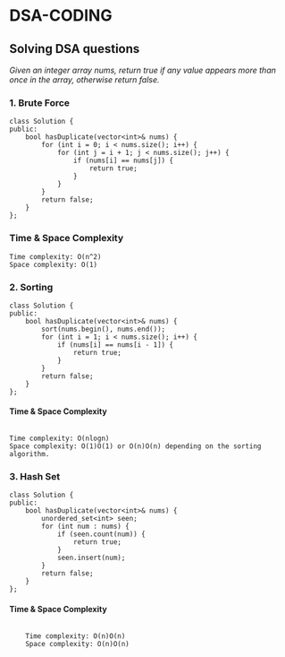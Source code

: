 # DSA-CODING
## Solving DSA questions
*Given an integer array nums, return true if any value appears more than once in the array, otherwise return false.*
### 1. Brute Force
```
class Solution {
public:
    bool hasDuplicate(vector<int>& nums) {
        for (int i = 0; i < nums.size(); i++) {
            for (int j = i + 1; j < nums.size(); j++) {
                if (nums[i] == nums[j]) {
                    return true;
                }
            }
        }
        return false;
    }
};

```
### Time & Space Complexity
~~~
Time complexity: O(n^2)
Space complexity: O(1)
~~~
  
### 2. Sorting
```
class Solution {
public:
    bool hasDuplicate(vector<int>& nums) {
        sort(nums.begin(), nums.end());
        for (int i = 1; i < nums.size(); i++) {
            if (nums[i] == nums[i - 1]) {
                return true;
            }
        }
        return false;
    }
};

```
#### Time & Space Complexity
~~~

Time complexity: O(nlog⁡n)
Space complexity: O(1)O(1) or O(n)O(n) depending on the sorting algorithm.

~~~
### 3. Hash Set
```
class Solution {
public:
    bool hasDuplicate(vector<int>& nums) {
        unordered_set<int> seen;
        for (int num : nums) {
            if (seen.count(num)) {
                return true;
            }
            seen.insert(num);
        }
        return false;
    }
};
```
####  Time & Space Complexity
~~~

    Time complexity: O(n)O(n)
    Space complexity: O(n)O(n)
~~~



